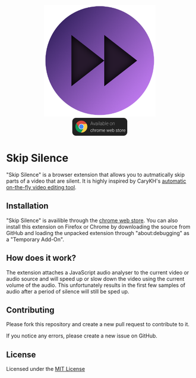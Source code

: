<p align="center">
    <img src="icons/icon-500.png" height="300"><br />
    <a href="https://chrome.google.com/webstore/detail/skip-silence/fhdmkhbefcbhakffdihhceaklaigdllh">
        <img src="icons/chrome.png" alt="Availible on chrome web store" width="150">
    </a>
</p>

# Skip Silence
"Skip Silence" is a browser extension that allows you to autmatically skip parts of a video that are silent.
It is highly inspired by CaryKH's [automatic on-the-fly video editing tool](https://www.youtube.com/watch?v=DQ8orIurGxw).

## Installation
"Skip Silence" is availible through the [chrome web store](https://chrome.google.com/webstore/detail/skip-silence/fhdmkhbefcbhakffdihhceaklaigdllh).
You can also install this extension on Firefox or Chrome by downloading the source from GitHub and loading the unpacked extension through "about:debugging" as a "Temporary Add-On".

## How does it work?
The extension attaches a JavaScript audio analyser to the current video or audio source and will speed up or slow down the video using the current volume of the audio. This unfortunately results in the first few samples of audio after a period of silence will still be sped up.

## Contributing
Please fork this repository and create a new pull request to contribute to it.

If you notice any errors, please create a new issue on GitHub.

## License
Licensed under the [MIT License](LICENSE)